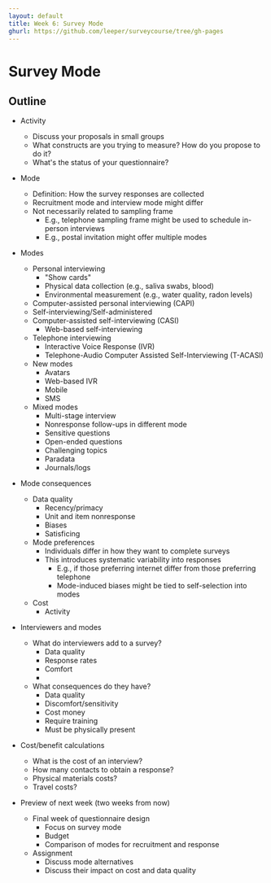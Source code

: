 ```yaml
---
layout: default
title: Week 6: Survey Mode
ghurl: https://github.com/leeper/surveycourse/tree/gh-pages
---
```


# Survey Mode #

## Outline ##

  - Activity
    - Discuss your proposals in small groups
    - What constructs are you trying to measure? How do you propose to do it?
    - What's the status of your questionnaire?

  - Mode
    - Definition: How the survey responses are collected
    - Recruitment mode and interview mode might differ
    - Not necessarily related to sampling frame
      - E.g., telephone sampling frame might be used to schedule in-person interviews
      - E.g., postal invitation might offer multiple modes
    
  - Modes
    - Personal interviewing
      - "Show cards"
      - Physical data collection (e.g., saliva swabs, blood)
      - Environmental measurement (e.g., water quality, radon levels)
    - Computer-assisted personal interviewing (CAPI)
    - Self-interviewing/Self-administered
    - Computer-assisted self-interviewing (CASI)
      - Web-based self-interviewing
    - Telephone interviewing
      - Interactive Voice Response (IVR)
      - Telephone-Audio Computer Assisted Self-Interviewing (T-ACASI)
    - New modes
      - Avatars
      - Web-based IVR
      - Mobile
      - SMS
    - Mixed modes
      - Multi-stage interview
      - Nonresponse follow-ups in different mode
      - Sensitive questions
      - Open-ended questions
      - Challenging topics
      - Paradata
      - Journals/logs
  
  - Mode consequences
    - Data quality
      - Recency/primacy
      - Unit and item nonresponse
      - Biases
      - Satisficing
    - Mode preferences
      - Individuals differ in how they want to complete surveys
      - This introduces systematic variability into responses
        - E.g., if those preferring internet differ from those preferring telephone
        - Mode-induced biases might be tied to self-selection into modes
    - Cost
      - Activity
    
  
  - Interviewers and modes
    - What do interviewers add to a survey?
      - Data quality
      - Response rates
      - Comfort
      - 
    - What consequences do they have?
      - Data quality
      - Discomfort/sensitivity
      - Cost money
      - Require training
      - Must be physically present
  
  - Cost/benefit calculations
    - What is the cost of an interview?
    - How many contacts to obtain a response?
    - Physical materials costs?
    - Travel costs?
  
  - Preview of next week (two weeks from now)
    - Final week of questionnaire design
      - Focus on survey mode
      - Budget
      - Comparison of modes for recruitment and response
    - Assignment
      - Discuss mode alternatives
      - Discuss their impact on cost and data quality
